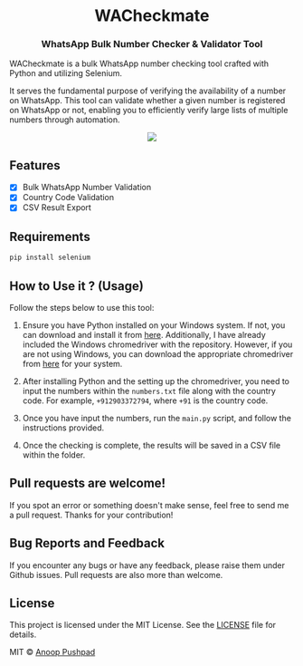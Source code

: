 <h1 align="center">WACheckmate</h1>
<h3 align="center">WhatsApp Bulk Number Checker & Validator Tool</h3>

WACheckmate is a bulk WhatsApp number checking tool crafted with Python and utilizing Selenium.

It serves the fundamental purpose of verifying the availability of a number on WhatsApp. This tool can validate whether a given number is registered on WhatsApp or not, enabling you to efficiently verify large lists of multiple numbers through automation.

<p align="center">
    <a href="http://github.com/anooppushpad/WACheckmate" alt="Made with Python">
        <img src="https://forthebadge.com/images/badges/made-with-python.svg" /></a>
</p>

## Features

- [x] Bulk WhatsApp Number Validation
- [x] Country Code Validation
- [x] CSV Result Export

## Requirements
```bash
pip install selenium
```
## How to Use it ? (Usage)

Follow the steps below to use this tool:

1. Ensure you have Python installed on your Windows system. If not, you can download and install it from [here](https://www.python.org/downloads/). Additionally, I have already included the Windows chromedriver with the repository. However, if you are not using Windows, you can download the appropriate chromedriver from [here](https://googlechromelabs.github.io/chrome-for-testing/) for your system.

2. After installing Python and the setting up the chromedriver, you need to input the numbers within the `numbers.txt` file along with the country code. For example, `+912903372794`, where `+91` is the country code.

3. Once you have input the numbers, run the `main.py` script, and follow the instructions provided.

4. Once the checking is complete, the results will be saved in a CSV file within the folder.

## Pull requests are welcome!

If you spot an error or something doesn't make sense, feel free to send me a pull request. Thanks for your contribution!

## Bug Reports and Feedback

If you encounter any bugs or have any feedback, please raise them under Github issues. Pull requests are also more than welcome.

## License

This project is licensed under the MIT License. See the [LICENSE](LICENSE) file for details.

MIT  © [Anoop Pushpad](https://github.com/anooppushpad)
